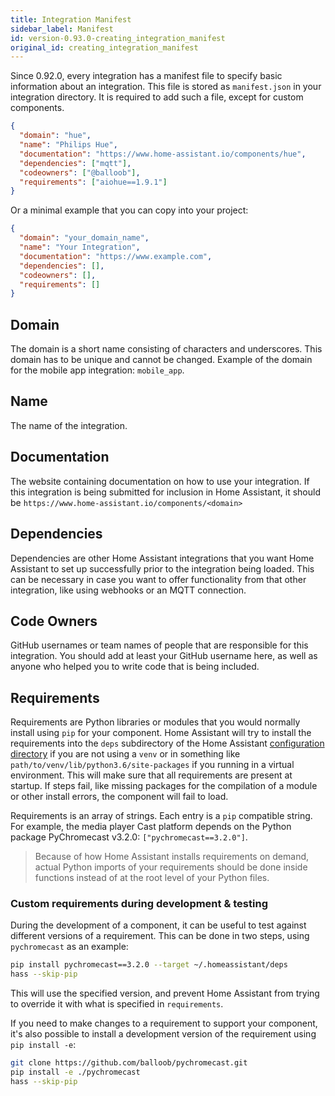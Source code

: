 ```yaml
---
title: Integration Manifest
sidebar_label: Manifest
id: version-0.93.0-creating_integration_manifest
original_id: creating_integration_manifest
---
```


Since 0.92.0, every integration has a manifest file to specify basic information about an integration. This file is stored as `manifest.json` in your integration directory. It is required to add such a file, except for custom components.

```json
{
  "domain": "hue",
  "name": "Philips Hue",
  "documentation": "https://www.home-assistant.io/components/hue",
  "dependencies": ["mqtt"],
  "codeowners": ["@balloob"],
  "requirements": ["aiohue==1.9.1"]
}
```

Or a minimal example that you can copy into your project:

```json
{
  "domain": "your_domain_name",
  "name": "Your Integration",
  "documentation": "https://www.example.com",
  "dependencies": [],
  "codeowners": [],
  "requirements": []
}
```

## Domain

The domain is a short name consisting of characters and underscores. This domain has to be unique and cannot be changed. Example of the domain for the mobile app integration: `mobile_app`.

## Name

The name of the integration.

## Documentation

The website containing documentation on how to use your integration. If this integration is being submitted for inclusion in Home Assistant, it should be `https://www.home-assistant.io/components/<domain>`

## Dependencies

Dependencies are other Home Assistant integrations that you want Home Assistant to set up successfully prior to the integration being loaded. This can be necessary in case you want to offer functionality from that other integration, like using webhooks or an MQTT connection.

## Code Owners

GitHub usernames or team names of people that are responsible for this integration. You should add at least your GitHub username here, as well as anyone who helped you to write code that is being included.

## Requirements

Requirements are Python libraries or modules that you would normally install using `pip` for your component. Home Assistant will try to install the requirements into the `deps` subdirectory of the Home Assistant [configuration directory](https://www.home-assistant.io/docs/configuration/) if you are not using a `venv` or in something like `path/to/venv/lib/python3.6/site-packages` if you running in a virtual environment. This will make sure that all requirements are present at startup. If steps fail, like missing packages for the compilation of a module or other install errors, the component will fail to load.

Requirements is an array of strings. Each entry is a `pip` compatible string. For example, the media player Cast platform depends on the Python package PyChromecast v3.2.0: `["pychromecast==3.2.0"]`.

> Because of how Home Assistant installs requirements on demand, actual Python imports of your requirements should be done inside functions instead of at the root level of your Python files.

### Custom requirements during development & testing

During the development of a component, it can be useful to test against different versions of a requirement. This can be done in two steps, using `pychromecast` as an example:

```bash
pip install pychromecast==3.2.0 --target ~/.homeassistant/deps
hass --skip-pip
```

This will use the specified version, and prevent Home Assistant from trying to override it with what is specified in `requirements`.

If you need to make changes to a requirement to support your component, it's also possible to install a development version of the requirement using `pip install -e`:

```bash
git clone https://github.com/balloob/pychromecast.git
pip install -e ./pychromecast
hass --skip-pip
```
